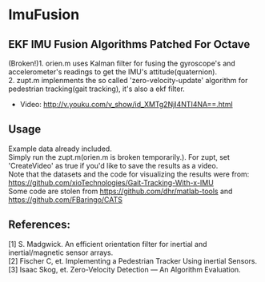 # ImuFusion
## EKF IMU Fusion Algorithms Patched For Octave
(Broken!)1. orien.m uses Kalman filter for fusing the gyroscope's and accelerometer's readings to get the IMU's attitude(quaternion).<br>
2. zupt.m implenments the so called 'zero-velocity-update' algorithm for pedestrian tracking(gait tracking), it's also a ekf filter.<br>
* Video: http://v.youku.com/v_show/id_XMTg2NjI4NTI4NA==.html


## Usage
Example data already included.<br>
Simply run the zupt.m(orien.m is broken temporarily.). For zupt, set 'CreateVideo' as true if you'd like to save the results as a video.<br>
Note that the datasets and the code for visualizing the results were from:
https://github.com/xioTechnologies/Gait-Tracking-With-x-IMU
<br>Some code are stolen from
https://github.com/dhr/matlab-tools
and
https://github.com/FBaringo/CATS


## References:
[1] S. Madgwick. An efficient orientation filter for inertial and inertial/magnetic sensor arrays.<br>
[2] Fischer C, et. Implementing a Pedestrian Tracker Using inertial Sensors.<br>
[3] Isaac Skog, et. Zero-Velocity Detection — An Algorithm Evaluation.<br>
